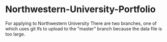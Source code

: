 # Northwestern-University-Portfolio
For applying to Northwestern University
There are two branches, one of which uses git lfs to upload to the "master" branch because the data file is too large.
